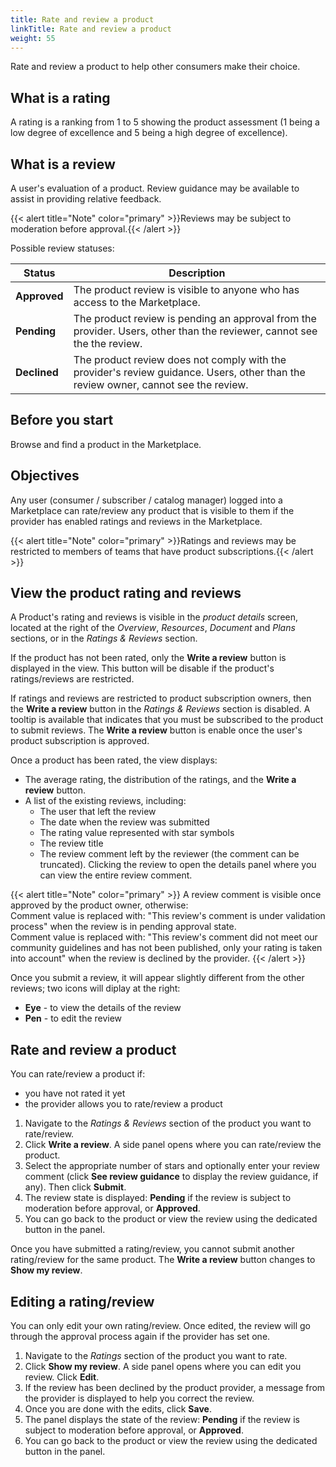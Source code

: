 ```yaml
---
title: Rate and review a product
linkTitle: Rate and review a product
weight: 55
---
```


Rate and review a product to help other consumers make their choice.

## What is a rating

A rating is a ranking from 1 to 5 showing the product assessment (1 being a low degree of excellence and 5 being a high degree of excellence).

## What is a review

A user's evaluation of a product. Review guidance may be available to assist in providing relative feedback.

{{< alert title="Note" color="primary" >}}Reviews may be subject to moderation before approval.{{< /alert >}}

Possible review statuses:

| Status        | Description                                                                |
|---------------|----------------------------------------------------------------------------|
| **Approved**  | The product review is visible to anyone who has access to the Marketplace. |
| **Pending**   | The product review is pending an approval from the provider. Users, other than the reviewer, cannot see the the review. |
| **Declined**  | The product review does not comply with the provider's review guidance. Users, other than the review owner, cannot see the review. |

## Before you start

Browse and find a product in the Marketplace.

## Objectives

Any user (consumer / subscriber / catalog manager) logged into a Marketplace can rate/review any product that is visible to them if the provider has enabled ratings and reviews in the Marketplace.

{{< alert title="Note" color="primary" >}}Ratings and reviews may be restricted to members of teams that have product subscriptions.{{< /alert >}}

## View the product rating and reviews

A Product's rating and reviews is visible in the *product details* screen, located at the right of the *Overview*, *Resources*, *Document* and *Plans* sections, or in the *Ratings & Reviews* section.

If the product has not been rated, only the **Write a review** button is displayed in the view. This button will be disable if the product's ratings/reviews are restricted.

If ratings and reviews are restricted to product subscription owners, then the **Write a review** button in the *Ratings & Reviews* section is disabled. A tooltip is available that indicates that you must be subscribed to the product to submit reviews. The **Write a review** button is enable once the user's product subscription is approved.

Once a product has been rated, the view displays:

* The average rating, the distribution of the ratings, and the **Write a review** button.
* A list of the existing reviews, including:
    * The user that left the review
    * The date when the review was submitted
    * The rating value represented with star symbols
    * The review title
    * The review comment left by the reviewer (the comment can be truncated). Clicking the review to open the details panel where you can view the entire review comment.

{{< alert title="Note" color="primary" >}}
A review comment is visible once approved by the product owner, otherwise: <br />Comment value is replaced with: "This review's comment is under validation process" when the review is in pending approval state. <br />Comment value is replaced with: "This review's comment did not meet our community guidelines and has not been published, only your rating is taken into account" when the review is declined by the provider.
{{< /alert >}}

Once you submit a review, it will appear slightly different from the other reviews; two icons will diplay at the right:

* **Eye** - to view the details of the review
* **Pen** - to edit the review

## Rate and review a product

You can rate/review a product if:

* you have not rated it yet
* the provider allows you to rate/review a product

1. Navigate to the *Ratings & Reviews* section of the product you want to rate/review.
2. Click **Write a review**. A side panel opens where you can rate/review the product.
3. Select the appropriate number of stars and optionally enter your review comment (click **See review guidance** to display the review guidance, if any). Then click **Submit**.
4. The review state is displayed: **Pending** if the review is subject to moderation before approval, or **Approved**.
5. You can go back to the product or view the review using the dedicated button in the panel.

Once you have submitted a rating/review, you cannot submit another rating/review for the same product. The **Write a review** button changes to **Show my review**.

## Editing a rating/review

You can only edit your own rating/review. Once edited, the review will go through the approval process again if the provider has set one.

1. Navigate to the *Ratings* section of the product you want to rate.
2. Click **Show my review**. A side panel opens where you can edit you review. Click **Edit**.
3. If the review has been declined by the product provider, a message from the provider is displayed to help you correct the review.
4. Once you are done with the edits, click **Save**.
5. The panel displays the state of the review:  **Pending** if the review is subject to moderation before approval, or **Approved**.
6. You can go back to the product or view the review using the dedicated button in the panel.
